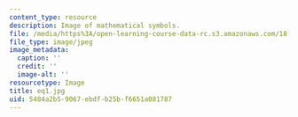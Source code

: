 ```yaml
---
content_type: resource
description: Image of mathematical symbols.
file: /media/https%3A/open-learning-course-data-rc.s3.amazonaws.com/18-152-introduction-to-partial-differential-equations-fall-2005/5484a2b59067ebdfb25bf6651a081787_eq1.jpg
file_type: image/jpeg
image_metadata:
  caption: ''
  credit: ''
  image-alt: ''
resourcetype: Image
title: eq1.jpg
uid: 5484a2b5-9067-ebdf-b25b-f6651a081787
---
```

